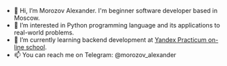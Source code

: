 - 👋 Hi, I’m Morozov Alexander. I'm beginner software developer based in Moscow.
- 👀 I’m interested in Python programming language and its applications to real-world problems.
- 🌱 I’m currently learning backend development at [Yandex Practicum on-line school](https://practicum.yandex.ru/).
- 📫 You can reach me on Telegram: @morozov_alexander

<!---
amorozov89/amorozov89 is a ✨ special ✨ repository because its `README.md` (this file) appears on your GitHub profile.
You can click the Preview link to take a look at your changes.
--->
